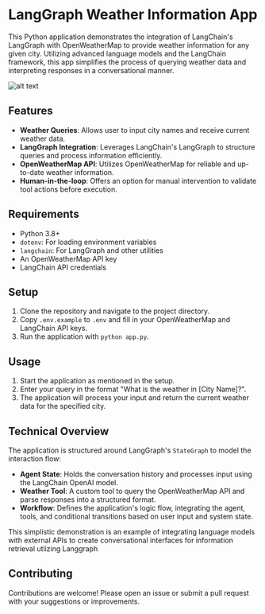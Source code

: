 # LangGraph Weather Information App

This Python application demonstrates the integration of LangChain's LangGraph with OpenWeatherMap to provide weather information for any given city. Utilizing advanced language models and the LangChain framework, this app simplifies the process of querying weather data and interpreting responses in a conversational manner.


![alt text](image.png)
## Features

- **Weather Queries**: Allows user to input city names and receive current weather data.
- **LangGraph Integration**: Leverages LangChain's LangGraph to structure queries and process information efficiently.
- **OpenWeatherMap API**: Utilizes OpenWeatherMap for reliable and up-to-date weather information.
- **Human-in-the-loop**: Offers an option for manual intervention to validate tool actions before execution.

## Requirements

- Python 3.8+
- `dotenv`: For loading environment variables
- `langchain`: For LangGraph and other utilities
- An OpenWeatherMap API key
- LangChain API credentials

## Setup

1. Clone the repository and navigate to the project directory.
2. Copy `.env.example` to `.env` and fill in your OpenWeatherMap and LangChain API keys.
3. Run the application with `python app.py`.

## Usage

1. Start the application as mentioned in the setup.
2. Enter your query in the format "What is the weather in [City Name]?".
3. The application will process your input and return the current weather data for the specified city.

## Technical Overview

The application is structured around LangGraph's `StateGraph` to model the interaction flow:

- **Agent State**: Holds the conversation history and processes input using the LangChain OpenAI model.
- **Weather Tool**: A custom tool to query the OpenWeatherMap API and parse responses into a structured format.
- **Workflow**: Defines the application's logic flow, integrating the agent, tools, and conditional transitions based on user input and system state.

This simplistic demonstration is an example of integrating language models with external APIs to create conversational interfaces for information retrieval utlizing Langgraph

## Contributing

Contributions are welcome! Please open an issue or submit a pull request with your suggestions or improvements.





